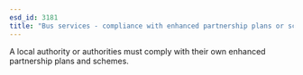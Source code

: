 ```yaml
---
esd_id: 3181
title: "Bus services - compliance with enhanced partnership plans or schemes"
---
```


A local authority or authorities must comply with their own enhanced partnership plans and schemes.

